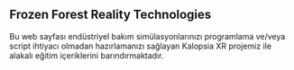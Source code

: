 ## Frozen Forest Reality Technologies
Bu web sayfası endüstriyel bakım simülasyonlarınızı programlama ve/veya script ihtiyacı olmadan hazırlamanızı sağlayan Kalopsia XR projemiz ile alakalı eğitim içeriklerini barındırmaktadır.
